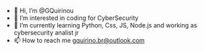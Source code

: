 - 👋 Hi, I’m @GQuirinou
- 👀 I’m interested in coding for CyberSecurity 
- 🌱 I’m currently learning Python, Css, JS, Node.js and working as cybersecurity analist jr
- 📫 How to reach me gquirino.br@outlook.com

<!---
GQuirinou/GQuirinou is a ✨ special ✨ repository because its `README.md` (this file) appears on your GitHub profile.
You can click the Preview link to take a look at your changes.
--->
